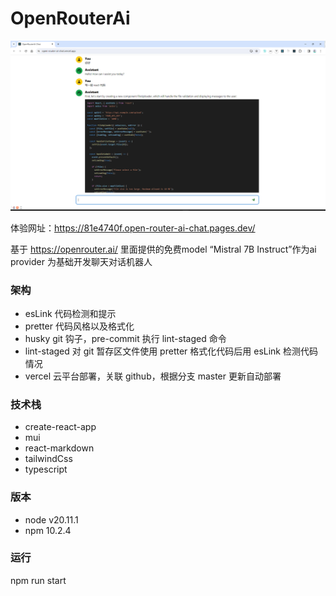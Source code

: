 # OpenRouterAi

![ai 聊天](public/image.png)

体验网址：https://81e4740f.open-router-ai-chat.pages.dev/

基于 https://openrouter.ai/ 里面提供的免费model “Mistral 7B Instruct”作为ai provider 为基础开发聊天对话机器人

### 架构

- esLink 代码检测和提示
- pretter 代码风格以及格式化
- husky git 钩子，pre-commit 执行 lint-staged 命令
- lint-staged 对 git 暂存区文件使用 pretter 格式化代码后用 esLink 检测代码情况
- vercel 云平台部署，关联 github，根据分支 master 更新自动部署

### 技术栈

- create-react-app
- mui
- react-markdown
- tailwindCss
- typescript

### 版本

- node v20.11.1
- npm 10.2.4

### 运行

npm run start

